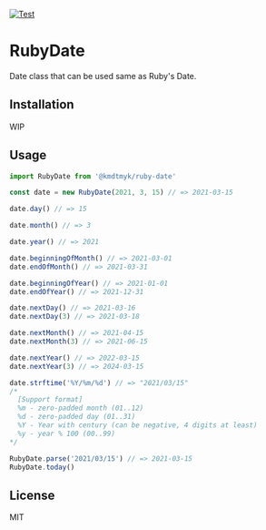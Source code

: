 [![Test](https://github.com/kmdtmyk/ruby-date.js/workflows/Test/badge.svg)](https://github.com/kmdtmyk/ruby-date.js/actions)

# RubyDate

Date class that can be used same as Ruby's Date.

## Installation

WIP

## Usage

```javascript
import RubyDate from '@kmdtmyk/ruby-date'

const date = new RubyDate(2021, 3, 15) // => 2021-03-15

date.day() // => 15

date.month() // => 3

date.year() // => 2021

date.beginningOfMonth() // => 2021-03-01
date.endOfMonth() // => 2021-03-31

date.beginningOfYear() // => 2021-01-01
date.endOfYear() // => 2021-12-31

date.nextDay() // => 2021-03-16
date.nextDay(3) // => 2021-03-18

date.nextMonth() // => 2021-04-15
date.nextMonth(3) // => 2021-06-15

date.nextYear() // => 2022-03-15
date.nextYear(3) // => 2024-03-15

date.strftime('%Y/%m/%d') // => "2021/03/15"
/*
  [Support format]
  %m - zero-padded month (01..12)
  %d - zero-padded day (01..31)
  %Y - Year with century (can be negative, 4 digits at least)
  %y - year % 100 (00..99)
*/

RubyDate.parse('2021/03/15') // => 2021-03-15
RubyDate.today()
```

## License

MIT
